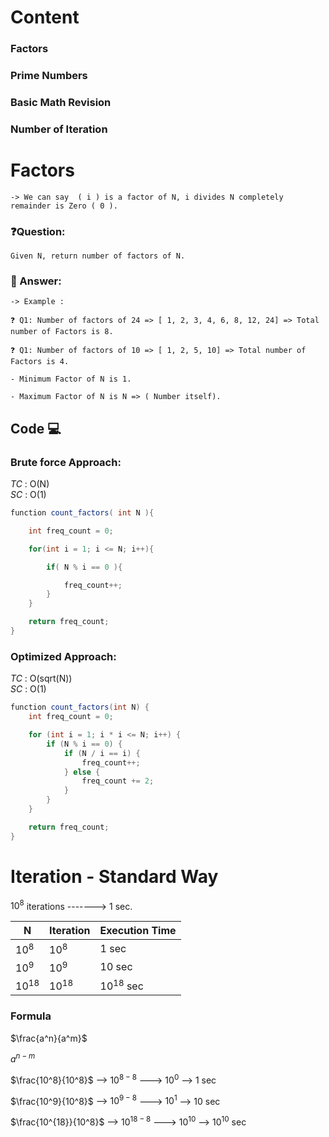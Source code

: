 # Content

### Factors
### Prime Numbers
### Basic Math Revision
### Number of Iteration


# Factors
    -> We can say  ( i ) is a factor of N, i divides N completely remainder is Zero ( 0 ).

### ❓Question:
    Given N, return number of factors of N. 

### 💬 Answer:
    -> Example : 

    ❓ Q1: Number of factors of 24 => [ 1, 2, 3, 4, 6, 8, 12, 24] => Total number of Factors is 8.

    ❓ Q1: Number of factors of 10 => [ 1, 2, 5, 10] => Total number of Factors is 4.

    - Minimum Factor of N is 1.

    - Maximum Factor of N is N => ( Number itself).

## Code 💻

### Brute force Approach:

_TC_ : O(N)  
_SC_ : O(1)

```java
function count_factors( int N ){

    int freq_count = 0;

    for(int i = 1; i <= N; i++){

        if( N % i == 0 ){

            freq_count++;
        }
    }

    return freq_count;
}
```
### Optimized Approach:

_TC_ : O(sqrt(N))  
_SC_ : O(1)

```java
function count_factors(int N) {
    int freq_count = 0;

    for (int i = 1; i * i <= N; i++) {
        if (N % i == 0) { 
            if (N / i == i) {
                freq_count++; 
            } else {
                freq_count += 2; 
            }
        }
    }

    return freq_count;
}
```
# Iteration - Standard Way

$10^8$ iterations -------> 1 sec.


| N        | Iteration | Execution Time |
|----------|-----------|----------------|
| $10^8$   | $10^8$    | 1 sec          |
| $10^9$   | $10^9$    | 10 sec         |
| $10^{18}$| $10^{18}$ | $10^{18}$ sec  |


### Formula

$\frac{a^n}{a^m}$

$a^{n - m}$

$\frac{10^8}{10^8}$  -->  $10^{8 - 8}$  ---> $10^0$  --> 1 sec

$\frac{10^9}{10^8}$  -->  $10^{9 - 8}$  ---> $10^1$  --> 10 sec

$\frac{10^{18}}{10^8}$  -->  $10^{18 - 8}$  ---> $10^{10}$  --> $10^{10}$ sec









